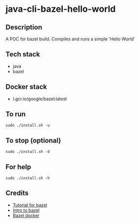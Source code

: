 # java-cli-bazel-hello-world

## Description
A POC for bazel build.
Compiles and runs a simple
'Hello World'

## Tech stack
- java
- bazel

## Docker stack
- l.gcr.io/google/bazel:latest

## To run
`sudo ./install.sh -u`

## To stop (optional)
`sudo ./install.sh -d`

## For help
`sudo ./install.sh -h`

## Credits
- [Tutorial for bazel](https://www.baeldung.com/bazel-build-tool)
- [Intro to bazel](https://docs.bazel.build/versions/main/tutorial/java.html)
- [Bazel docker](https://docs.bazel.build/versions/2.2.0/bazel-container.html)
